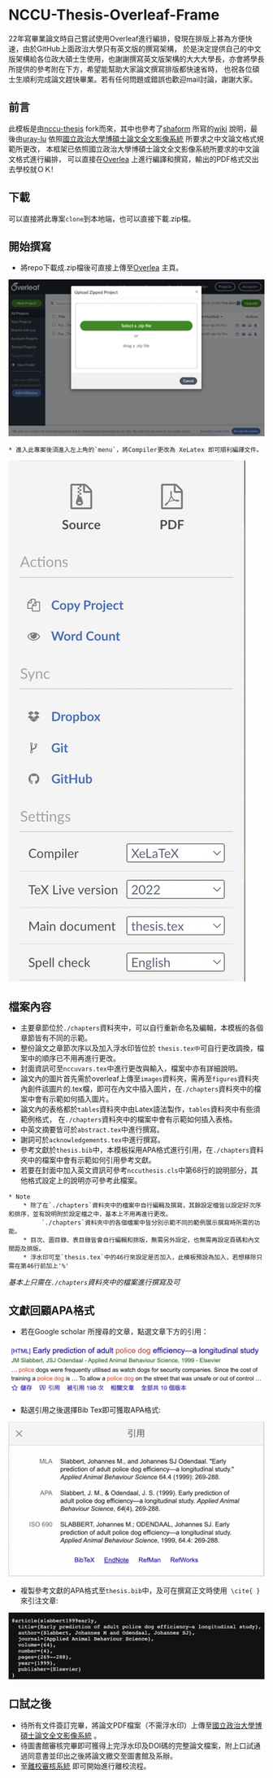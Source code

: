 # NCCU-Thesis-Overleaf-Frame
22年寫畢業論文時自己嘗試使用Overleaf進行編排，發現在排版上甚為方便快速，由於GitHub上面政治大學只有英文版的撰寫架構， 於是決定提供自己的中文版架構給各位政大碩士生使用，也謝謝撰寫英文版架構的大大大學長，亦會將學長所提供的參考附在下方，希望能幫助大家論文撰寫排版都快速省時， 也祝各位碩士生順利完成論文趕快畢業。若有任何問題或錯誤也歡迎mail討論，謝謝大家。


## 前言

此模板是由[nccu-thesis](https://github.com/Walker088/nccu-thesis) fork而來，其中也參考了[shaform](https://github.com/shaform/ntu-thesis)
所寫的[wiki](https://github.com/shaform/ntu-thesis/wiki) 說明，最後由[uray-lu](https://github.com/uray-lu)
依照[國立政治大學博碩士論文全文影像系統](https://thesis.lib.nccu.edu.tw/cgi-bin/gs32/gsweb.cgi/login?o=dwebmge) 所要求之中文論文格式規範所更改，
本框架已依照國立政治大學博碩士論文全文影像系統所要求的中文論文格式進行編排， 可以直接在[Overlea](https://www.overleaf.com/login) 上進行編譯和撰寫，輸出的PDF格式交出去學校就ＯＫ!


## 下載

可以直接將此專案`clone`到本地端，也可以直接下載.zip檔。

## 開始撰寫

* 將repo下載成.zip檔後可直接上傳至[Overlea](https://www.overleaf.com/login) 主頁。

![上傳zip檔製作新專案](https://raw.githubusercontent.com/uray-lu/NCCU-Thesis-Overleaf-Frame/master/imgs./upload_zip.png)  


```
* 進入此專案後須進入左上角的`menu`，將Compiler更改為 XeLatex 即可順利編譯文件。
```
![Menu](https://raw.githubusercontent.com/uray-lu/NCCU-Thesis-Overleaf-Frame/master/imgs./setting.png)

## 檔案內容

* 主要章節位於`./chapters`資料夾中，可以自行重新命名及編輯，本模板的各個章節皆有不同的示範。
* 整份論文之章節次序以及加入浮水印皆位於 `thesis.tex中`可自行更改調換，檔案中的順序已不用再進行更改。 
* 封面資訊可至`nccuvars.tex`中進行更改與輸入，檔案中亦有詳細說明。
* 論文內的圖片首先需於overleaf上傳至`images`資料夾，需再至`figures`資料夾內創件該圖片的.tex檔，即可在內文中插入圖片，在`./chapters`資料夾中的檔案中會有示範如何插入圖片。
* 論文內的表格都於`tables`資料夾中由Latex語法製作，`tables`資料夾中有些須範例格式， 在`./chapters`資料夾中的檔案中會有示範如何插入表格。
* 中英文摘要皆可於`abstract.tex`中進行撰寫。
* 謝詞可於`acknowledgements.tex`中進行撰寫。  
* 參考文獻於`thesis.bib`中，本模板採用APA格式進行引用，在`./chapters`資料夾中的檔案中會有示範如何引用參考文獻。
* 若要在封面中加入英文資訊可參考`nccuthesis.cls`中第68行的說明部分，其他格式設定上的說明亦可參考此檔案。

```
* Note  
    * 除了在`./chapters`資料夾中的檔案中自行編輯及撰寫，其餘設定檔皆以設定好次序和排序，並有說明附於設定檔之中，基本上不用再進行更改。  
         `./chapters`資料夾中的各個檔案中皆分別示範不同的範例展示撰寫時所需的功能。  
    * 目次、圖目錄、表目錄皆會自行編輯和排版，無需另外設定，也無需再設定頁碼和內文間距及排版。     
    * 浮水印可至`thesis.tex`中的46行來設定是否加入，此模板預設為加入，若想移除只需在第46行前加上'%'
```
_基本上只需在`./chapters`資料夾中的檔案進行撰寫及可_

## 文獻回顧APA格式

* 若在Google scholar 所搜尋的文章，點選文章下方的引用：

![引用](https://raw.githubusercontent.com/uray-lu/NCCU-Thesis-Overleaf-Frame/master/imgs./bib1.png)

* 點選引用之後選擇Bib Tex即可獲取APA格式:

![Bib Tex](https://raw.githubusercontent.com/uray-lu/NCCU-Thesis-Overleaf-Frame/master/imgs./bib2.png)

* 複製參考文獻的APA格式至`thesis.bib`中，及可在撰寫正文時使用``` \cite{ }```來引注文章:

![APA](https://raw.githubusercontent.com/uray-lu/NCCU-Thesis-Overleaf-Frame/master/imgs./bib3.png)


## 口試之後

* 待所有文件簽訂完畢，將論文PDF檔案（不需浮水印）上傳至[國立政治大學博碩士論文全文影像系統](https://thesis.lib.nccu.edu.tw/cgi-bin/gs32/gsweb.cgi/login?o=dwebmge) 。
* 待圖書館審核完畢即可獲得上完浮水印及DOI碼的完整論文檔案，附上口試通過同意書並印出之後將論文繳交至圖書館及系辦。
* 至[離校審核系統](http://nccumisdoc.nccu.edu.tw/document_SSO/stuleavesch/stuleavesch.htm) 即可開始進行離校流程。







